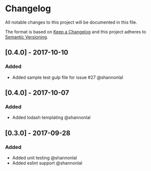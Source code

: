 # Changelog
All notable changes to this project will be documented in this file.

The format is based on [Keep a Changelog](http://keepachangelog.com/en/1.0.0/)
and this project adheres to [Semantic Versioning](http://semver.org/spec/v2.0.0.html).

## [0.4.0] - 2017-10-10
### Added
- Added sample test gulp file for issue #27 @shannonlal

## [0.4.0] - 2017-10-07
### Added
- Added lodash templating @shannonlal

## [0.3.0] - 2017-09-28
### Added
- Added unit testing @shannonlal
- Added eslint support @shannonlal